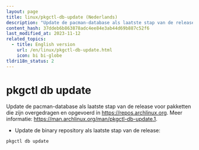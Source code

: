 ```yaml
---
layout: page
title: linux/pkgctl-db-update (Nederlands)
description: "Update de pacman-database als laatste stap van de release voor pakketten die zijn overgedragen en opgevoerd in <https://repos.archlinux.org>."
content_hash: 37ddeb6b863878adc4ee84e3ab44d69b887c52f6
last_modified_at: 2023-11-12
related_topics:
  - title: English version
    url: /en/linux/pkgctl-db-update.html
    icon: bi bi-globe
tldri18n_status: 2
---
```

# pkgctl db update

Update de pacman-database als laatste stap van de release voor pakketten die zijn overgedragen en opgevoerd in <https://repos.archlinux.org>.
Meer informatie: <https://man.archlinux.org/man/pkgctl-db-update.1>.

- Update de binary repository als laatste stap van de release:

`pkgctl db update`
